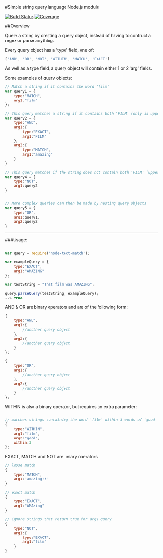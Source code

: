 #Simple string query language Node.js module

[![Build Status](https://travis-ci.org/lucdalton/node-text-match.svg?branch=master)](https://travis-ci.org/lucdalton/node-text-match)
[![Coverage](https://codecov.io/gh/lucdalton/node-text-match/branch/master/graph/badge.svg)](https://codecov.io/gh/lucdalton/node-text-match)


##Overview

Query a string by creating a query object, instead of having to contruct a regex or parse anything.

Every query object has a 'type' field, one of:
```javascript
['AND', 'OR', 'NOT', 'WITHIN', 'MATCH', 'EXACT']
```

As well as a type field, a query object will contain either 1 or 2 'arg' fields.

Some examples of query objects:
```javascript
// Match a string if it contains the word 'film'
var query1 = {
	type:"MATCH",
	arg1:"film"
};

// This query matches a string if it contains both 'FILM' (only in uppercase) and 'amazing' (any case)
var query2 = {
	type:"AND",
	arg1:{
		type:"EXACT",
		arg1:"FILM"
	},
	arg2:{
		type:"MATCH",
		arg1:"amazing"
	}
}

// This query matches if the string does not contain both 'FILM' (uppercase) and 'amazing' (any case)
var query4 = {
	type:"NOT",
	arg1:query2
}


// More complex queries can then be made by nesting query objects
var query5 = {
	type:"OR",
	arg1:query1,
	arg2:query2
}
```

---------------------

###Usage:
```javascript

var query = require('node-text-match');

var exampleQuery = {
	type:"EXACT",
	arg1:"AMAZING"
};

var testString = "That film was AMAZING";

query.parseQuery(testString, exampleQuery);
--> true


```



AND & OR are binary operators and are of the following form:

```javascript
{
	type:"AND",
	arg1:{
		//another query object
	},
	arg2:{
		//another query object
	}
};

{
	type:"OR",
	arg1:{
		//another query object
	},
	arg2:{
		//another query object
	}
};

```

WITHIN is also a binary operator, but requires an extra parameter:
```javascript

// matches strings containing the word 'film' within 3 words of 'good'
{
	type:"WITHIN",
	arg1:"film",
	arg2:"good",
	within:3
};
```

EXACT, MATCH and NOT are uniary operators:

```javascript
// loose match
{
	type:"MATCH",
	arg1:"amazing!!"
}

// exact match
{
	type:"EXACT",
	arg1:"AMAzing"
}

// ignore strings that return true for arg1 query
{
	type:"NOT",
	arg1:{
		type:"EXACT",
		arg1:"film"
	}
}

```